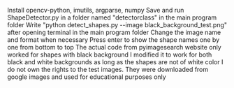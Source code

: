 Install opencv-python, imutils, argparse, numpy
Save and run ShapeDetector.py in a folder named "detectorclass" in the main program folder
Write "python detect_shapes.py --image black_background_test.png" after opening terminal in the main program folder
Change the image name and format when necessary
Press enter to show the shape names one by one from bottom to top
The actual code from pyimagesearch website only worked for shapes with black background
I modified it to work for both black and white backgrounds as long as the shapes are not of white color
I do not own the rights to the test images. They were downloaded from google images and used for educational purposes only
